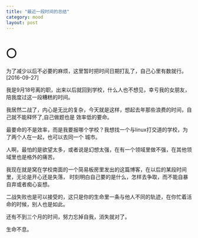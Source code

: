 ```yaml
---
title: "最近一段时间的总结"
category: mood
layout: post
---
```


# 〇

为了减少以后不必要的麻烦，这里暂时把时间日期打乱了，自己心里有数就行。[2016-09-27]

我是9月18号离的职，出来以后就回到学校，什么人也不想见，幸亏我的女朋友，陪我度过这一段糟糕的时间。

我居然二战了，内心是无比的复杂，今天就是这样，想起去年那些浪费的时间，自己就不能释怀了,自己做题也是
效率低的要命。

最要命的不是效率，而是我要报哪个学校？我想找一个与linux打交道的学校，为了两个人在一起，也可以去同一个
城市。

人啊，最怕的是欲望太多，或者说是幻想太强，在有一个领域里做不强，在其他领域里也是格外的痛苦。

我现在就是窝在学校南面的一个简易板房里发出的这篇博客，在以后的某段时间里，无论是开心还是失落，
时刻明白自己要的是什么，怎样去争取，而不能自暴自弃或者痴心妄想。

二战失败也是可以接受的，这只是你的生命里一条与他人不同的轨迹，在你忙着活命的时候，别人也是如此。

还有不到三个月的时间，努力忘掉自我，消失就对了。

生命不息。

